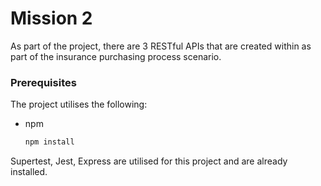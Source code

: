 # Mission 2
As part of the project, there are 3 RESTful APIs that are created within as part of the insurance purchasing process scenario. 

### Prerequisites
The project utilises the following: 

* npm
  ```sh
  npm install
  ```

Supertest, Jest, Express are utilised for this project and are already installed. 
